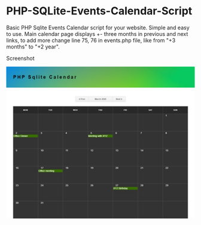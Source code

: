 # PHP-SQLite-Events-Calendar-Script
Basic PHP Sqlite Events Calendar script for your website. Simple and easy to use. Main calendar page displays +- three months in previous and next links, to add more change line 75, 76 in events.php file, like from "+3 months" to "+2 year".

Screenshot

![ScreenShot](https://github.com/saudiqbal/PHP-SQLite-Calendar-Script/blob/master/Screenshot.jpg)

